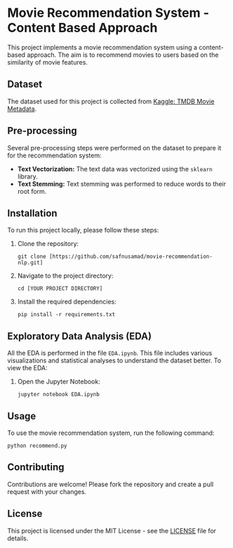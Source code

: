 <body>

<h1>Movie Recommendation System - Content Based Approach</h1>

<p>This project implements a movie recommendation system using a content-based approach. The aim is to recommend movies to users based on the similarity of movie features.</p>

<h2>Dataset</h2>
<p>The dataset used for this project is collected from <a href="https://www.kaggle.com/datasets/tmdb/tmdb-movie-metadata">Kaggle: TMDB Movie Metadata</a>.</p>

<h2>Pre-processing</h2>
<p>Several pre-processing steps were performed on the dataset to prepare it for the recommendation system:</p>
<ul>
    <li><strong>Text Vectorization:</strong> The text data was vectorized using the <code>sklearn</code> library.</li>
    <li><strong>Text Stemming:</strong> Text stemming was performed to reduce words to their root form.</li>
</ul>

<h2>Installation</h2>
<p>To run this project locally, please follow these steps:</p>
<ol>
    <li>Clone the repository:
        <pre><code>git clone [https://github.com/safnusamad/movie-recommendation-nlp.git]</code></pre>
    </li>
    <li>Navigate to the project directory:
        <pre><code>cd [YOUR PROJECT DIRECTORY]</code></pre>
    </li>
    <li>Install the required dependencies:
        <pre><code>pip install -r requirements.txt</code></pre>
    </li>
</ol>

<h2>Exploratory Data Analysis (EDA)</h2>
<p>All the EDA is performed in the file <code>EDA.ipynb</code>. This file includes various visualizations and statistical analyses to understand the dataset better. To view the EDA:</p>
<ol>
    <li>Open the Jupyter Notebook:
        <pre><code>jupyter notebook EDA.ipynb</code></pre>
    </li>
</ol>

<h2>Usage</h2>
<p>To use the movie recommendation system, run the following command:</p>
<pre><code>python recommend.py</code></pre>

<h2>Contributing</h2>
<p>Contributions are welcome! Please fork the repository and create a pull request with your changes.</p>

<h2>License</h2>
<p>This project is licensed under the MIT License - see the <a href="LICENSE">LICENSE</a> file for details.</p>

</body>
</html>
